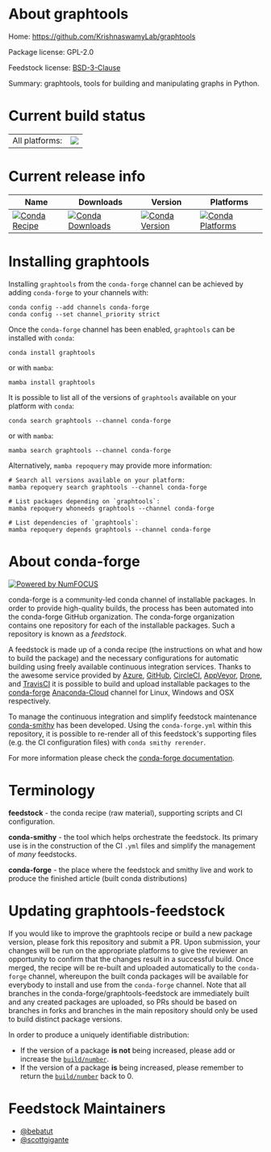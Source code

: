 About graphtools
================

Home: https://github.com/KrishnaswamyLab/graphtools

Package license: GPL-2.0

Feedstock license: [BSD-3-Clause](https://github.com/conda-forge/graphtools-feedstock/blob/main/LICENSE.txt)

Summary: graphtools, tools for building and manipulating graphs in Python.

Current build status
====================


<table><tr><td>All platforms:</td>
    <td>
      <a href="https://dev.azure.com/conda-forge/feedstock-builds/_build/latest?definitionId=2961&branchName=main">
        <img src="https://dev.azure.com/conda-forge/feedstock-builds/_apis/build/status/graphtools-feedstock?branchName=main">
      </a>
    </td>
  </tr>
</table>

Current release info
====================

| Name | Downloads | Version | Platforms |
| --- | --- | --- | --- |
| [![Conda Recipe](https://img.shields.io/badge/recipe-graphtools-green.svg)](https://anaconda.org/conda-forge/graphtools) | [![Conda Downloads](https://img.shields.io/conda/dn/conda-forge/graphtools.svg)](https://anaconda.org/conda-forge/graphtools) | [![Conda Version](https://img.shields.io/conda/vn/conda-forge/graphtools.svg)](https://anaconda.org/conda-forge/graphtools) | [![Conda Platforms](https://img.shields.io/conda/pn/conda-forge/graphtools.svg)](https://anaconda.org/conda-forge/graphtools) |

Installing graphtools
=====================

Installing `graphtools` from the `conda-forge` channel can be achieved by adding `conda-forge` to your channels with:

```
conda config --add channels conda-forge
conda config --set channel_priority strict
```

Once the `conda-forge` channel has been enabled, `graphtools` can be installed with `conda`:

```
conda install graphtools
```

or with `mamba`:

```
mamba install graphtools
```

It is possible to list all of the versions of `graphtools` available on your platform with `conda`:

```
conda search graphtools --channel conda-forge
```

or with `mamba`:

```
mamba search graphtools --channel conda-forge
```

Alternatively, `mamba repoquery` may provide more information:

```
# Search all versions available on your platform:
mamba repoquery search graphtools --channel conda-forge

# List packages depending on `graphtools`:
mamba repoquery whoneeds graphtools --channel conda-forge

# List dependencies of `graphtools`:
mamba repoquery depends graphtools --channel conda-forge
```


About conda-forge
=================

[![Powered by
NumFOCUS](https://img.shields.io/badge/powered%20by-NumFOCUS-orange.svg?style=flat&colorA=E1523D&colorB=007D8A)](https://numfocus.org)

conda-forge is a community-led conda channel of installable packages.
In order to provide high-quality builds, the process has been automated into the
conda-forge GitHub organization. The conda-forge organization contains one repository
for each of the installable packages. Such a repository is known as a *feedstock*.

A feedstock is made up of a conda recipe (the instructions on what and how to build
the package) and the necessary configurations for automatic building using freely
available continuous integration services. Thanks to the awesome service provided by
[Azure](https://azure.microsoft.com/en-us/services/devops/), [GitHub](https://github.com/),
[CircleCI](https://circleci.com/), [AppVeyor](https://www.appveyor.com/),
[Drone](https://cloud.drone.io/welcome), and [TravisCI](https://travis-ci.com/)
it is possible to build and upload installable packages to the
[conda-forge](https://anaconda.org/conda-forge) [Anaconda-Cloud](https://anaconda.org/)
channel for Linux, Windows and OSX respectively.

To manage the continuous integration and simplify feedstock maintenance
[conda-smithy](https://github.com/conda-forge/conda-smithy) has been developed.
Using the ``conda-forge.yml`` within this repository, it is possible to re-render all of
this feedstock's supporting files (e.g. the CI configuration files) with ``conda smithy rerender``.

For more information please check the [conda-forge documentation](https://conda-forge.org/docs/).

Terminology
===========

**feedstock** - the conda recipe (raw material), supporting scripts and CI configuration.

**conda-smithy** - the tool which helps orchestrate the feedstock.
                   Its primary use is in the construction of the CI ``.yml`` files
                   and simplify the management of *many* feedstocks.

**conda-forge** - the place where the feedstock and smithy live and work to
                  produce the finished article (built conda distributions)


Updating graphtools-feedstock
=============================

If you would like to improve the graphtools recipe or build a new
package version, please fork this repository and submit a PR. Upon submission,
your changes will be run on the appropriate platforms to give the reviewer an
opportunity to confirm that the changes result in a successful build. Once
merged, the recipe will be re-built and uploaded automatically to the
`conda-forge` channel, whereupon the built conda packages will be available for
everybody to install and use from the `conda-forge` channel.
Note that all branches in the conda-forge/graphtools-feedstock are
immediately built and any created packages are uploaded, so PRs should be based
on branches in forks and branches in the main repository should only be used to
build distinct package versions.

In order to produce a uniquely identifiable distribution:
 * If the version of a package **is not** being increased, please add or increase
   the [``build/number``](https://docs.conda.io/projects/conda-build/en/latest/resources/define-metadata.html#build-number-and-string).
 * If the version of a package **is** being increased, please remember to return
   the [``build/number``](https://docs.conda.io/projects/conda-build/en/latest/resources/define-metadata.html#build-number-and-string)
   back to 0.

Feedstock Maintainers
=====================

* [@bebatut](https://github.com/bebatut/)
* [@scottgigante](https://github.com/scottgigante/)

